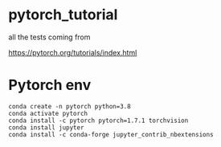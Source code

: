 # pytorch_tutorial

all the tests coming from

https://pytorch.org/tutorials/index.html





# Pytorch env

```
conda create -n pytorch python=3.8
conda activate pytorch
conda install -c pytorch pytorch=1.7.1 torchvision
conda install jupyter
conda install -c conda-forge jupyter_contrib_nbextensions
```

